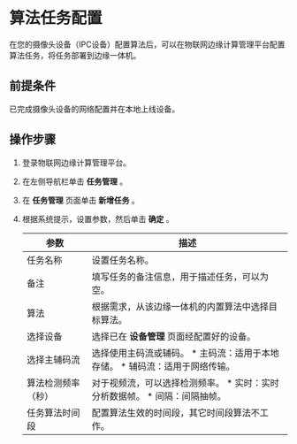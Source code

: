 算法任务配置 
===========================

在您的摄像头设备（IPC设备）配置算法后，可以在物联网边缘计算管理平台配置算法任务，将任务部署到边缘一体机。

前提条件 
-------------------------

已完成摄像头设备的网络配置并在本地上线设备。

操作步骤 
-------------------------

1. 登录物联网边缘计算管理平台。

   

2. 在左侧导航栏单击 **任务管理** 。

   

3. 在 **任务管理** 页面单击 **新增任务** 。

   

4. 根据系统提示，设置参数，然后单击 **确定** 。

   

   |    参数     |                                                                        描述                                                                         |
   |-----------|---------------------------------------------------------------------------------------------------------------------------------------------------|
   | 任务名称      | 设置任务名称。                                                                                                                                           |
   | 备注        | 填写任务的备注信息，用于描述任务，可以为空。                                                                                                                            |
   | 算法        | 根据需求，从该边缘一体机的内置算法中选择目标算法。                                                                                                                         |
   | 选择设备      | 选择已在 **设备管理** 页面经配置好的设备。                                                                                                                          |
   | 选择主辅码流    | 选择使用主码流或辅码。 * 主码流：适用于本地存储。   * 辅码流：适用于网络传输。    |
   | 算法检测频率（秒） | 对于视频流，可以选择检测频率。 * 实时：实时分析数据帧。   * 间隔：间隔抽帧。     |
   | 任务算法时间段   | 配置算法生效的时间段，其它时间段算法不工作。                                                                                                                            |

   



